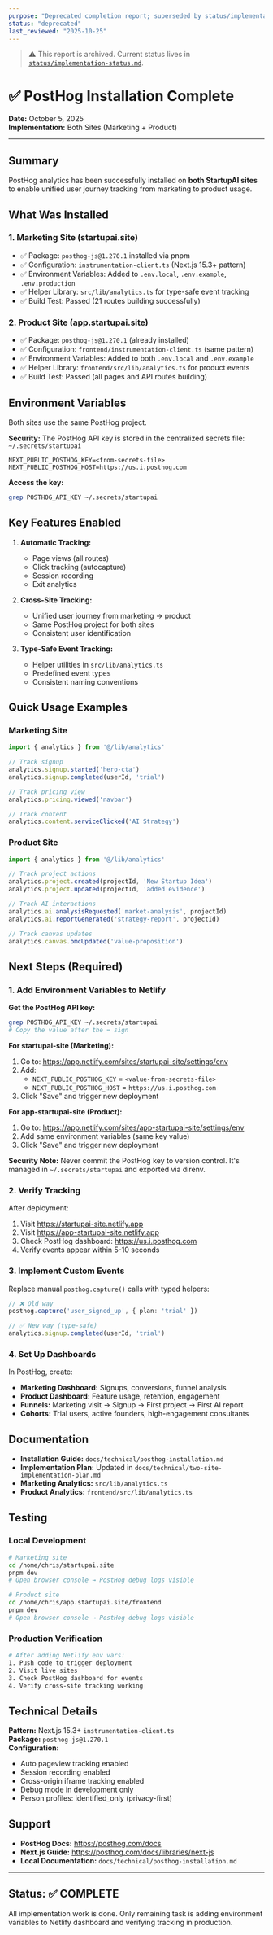 ```yaml
---
purpose: "Deprecated completion report; superseded by status/implementation-status.md"
status: "deprecated"
last_reviewed: "2025-10-25"
---
```


> ⚠️ This report is archived. Current status lives in [`status/implementation-status.md`](../../status/implementation-status.md).

# ✅ PostHog Installation Complete

**Date:** October 5, 2025  
**Implementation:** Both Sites (Marketing + Product)

---

## Summary

PostHog analytics has been successfully installed on **both StartupAI sites** to enable unified user journey tracking from marketing to product usage.

## What Was Installed

### 1. Marketing Site (startupai.site)
- ✅ Package: `posthog-js@1.270.1` installed via pnpm
- ✅ Configuration: `instrumentation-client.ts` (Next.js 15.3+ pattern)
- ✅ Environment Variables: Added to `.env.local`, `.env.example`, `.env.production`
- ✅ Helper Library: `src/lib/analytics.ts` for type-safe event tracking
- ✅ Build Test: Passed (21 routes building successfully)

### 2. Product Site (app.startupai.site)
- ✅ Package: `posthog-js@1.270.1` (already installed)
- ✅ Configuration: `frontend/instrumentation-client.ts` (same pattern)
- ✅ Environment Variables: Added to both `.env.local` and `.env.example`
- ✅ Helper Library: `frontend/src/lib/analytics.ts` for product events
- ✅ Build Test: Passed (all pages and API routes building)

## Environment Variables

Both sites use the same PostHog project.

**Security:** The PostHog API key is stored in the centralized secrets file: `~/.secrets/startupai`

```env
NEXT_PUBLIC_POSTHOG_KEY=<from-secrets-file>
NEXT_PUBLIC_POSTHOG_HOST=https://us.i.posthog.com
```

**Access the key:**
```bash
grep POSTHOG_API_KEY ~/.secrets/startupai
```

## Key Features Enabled

1. **Automatic Tracking:**
   - Page views (all routes)
   - Click tracking (autocapture)
   - Session recording
   - Exit analytics

2. **Cross-Site Tracking:**
   - Unified user journey from marketing → product
   - Same PostHog project for both sites
   - Consistent user identification

3. **Type-Safe Event Tracking:**
   - Helper utilities in `src/lib/analytics.ts`
   - Predefined event types
   - Consistent naming conventions

## Quick Usage Examples

### Marketing Site

```typescript
import { analytics } from '@/lib/analytics'

// Track signup
analytics.signup.started('hero-cta')
analytics.signup.completed(userId, 'trial')

// Track pricing view
analytics.pricing.viewed('navbar')

// Track content
analytics.content.serviceClicked('AI Strategy')
```

### Product Site

```typescript
import { analytics } from '@/lib/analytics'

// Track project actions
analytics.project.created(projectId, 'New Startup Idea')
analytics.project.updated(projectId, 'added evidence')

// Track AI interactions
analytics.ai.analysisRequested('market-analysis', projectId)
analytics.ai.reportGenerated('strategy-report', projectId)

// Track canvas updates
analytics.canvas.bmcUpdated('value-proposition')
```

## Next Steps (Required)

### 1. Add Environment Variables to Netlify

**Get the PostHog API key:**
```bash
grep POSTHOG_API_KEY ~/.secrets/startupai
# Copy the value after the = sign
```

**For startupai-site (Marketing):**
1. Go to: https://app.netlify.com/sites/startupai-site/settings/env
2. Add:
   - `NEXT_PUBLIC_POSTHOG_KEY` = `<value-from-secrets-file>`
   - `NEXT_PUBLIC_POSTHOG_HOST` = `https://us.i.posthog.com`
3. Click "Save" and trigger new deployment

**For app-startupai-site (Product):**
1. Go to: https://app.netlify.com/sites/app-startupai-site/settings/env
2. Add same environment variables (same key value)
3. Click "Save" and trigger new deployment

**Security Note:** Never commit the PostHog key to version control. It's managed in `~/.secrets/startupai` and exported via direnv.

### 2. Verify Tracking

After deployment:
1. Visit https://startupai-site.netlify.app
2. Visit https://app-startupai-site.netlify.app
3. Check PostHog dashboard: https://us.i.posthog.com
4. Verify events appear within 5-10 seconds

### 3. Implement Custom Events

Replace manual `posthog.capture()` calls with typed helpers:

```typescript
// ❌ Old way
posthog.capture('user_signed_up', { plan: 'trial' })

// ✅ New way (type-safe)
analytics.signup.completed(userId, 'trial')
```

### 4. Set Up Dashboards

In PostHog, create:
- **Marketing Dashboard:** Signups, conversions, funnel analysis
- **Product Dashboard:** Feature usage, retention, engagement
- **Funnels:** Marketing visit → Signup → First project → First AI report
- **Cohorts:** Trial users, active founders, high-engagement consultants

## Documentation

- **Installation Guide:** `docs/technical/posthog-installation.md`
- **Implementation Plan:** Updated in `docs/technical/two-site-implementation-plan.md`
- **Marketing Analytics:** `src/lib/analytics.ts`
- **Product Analytics:** `frontend/src/lib/analytics.ts`

## Testing

### Local Development
```bash
# Marketing site
cd /home/chris/startupai.site
pnpm dev
# Open browser console → PostHog debug logs visible

# Product site
cd /home/chris/app.startupai.site/frontend
pnpm dev
# Open browser console → PostHog debug logs visible
```

### Production Verification
```bash
# After adding Netlify env vars:
1. Push code to trigger deployment
2. Visit live sites
3. Check PostHog dashboard for events
4. Verify cross-site tracking working
```

## Technical Details

**Pattern:** Next.js 15.3+ `instrumentation-client.ts`  
**Package:** `posthog-js@1.270.1`  
**Configuration:**
- Auto pageview tracking enabled
- Session recording enabled
- Cross-origin iframe tracking enabled
- Debug mode in development only
- Person profiles: identified_only (privacy-first)

## Support

- **PostHog Docs:** https://posthog.com/docs
- **Next.js Guide:** https://posthog.com/docs/libraries/next-js
- **Local Documentation:** `docs/technical/posthog-installation.md`

---

## Status: ✅ COMPLETE

All implementation work is done. Only remaining task is adding environment variables to Netlify dashboard and verifying tracking in production.
